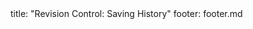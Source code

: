 <frontmatter>
title: "Revision Control: Saving History"
footer: footer.md
</frontmatter>

<include src="navbar.md" boilerplate />

<include src="unit-inPage-asFlat.md" boilerplate />